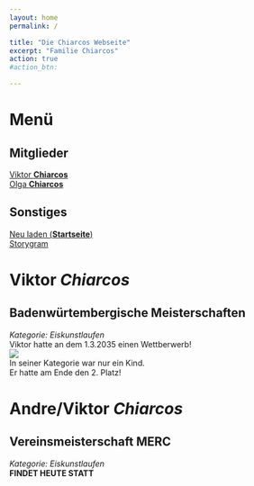 ```yaml
---
layout: home
permalink: /

title: "Die Chiarcos Webseite"
excerpt: "Familie Chiarcos"
action: true
#action_btn:

---
```


# Menü
## Mitglieder
[Viktor **Chiarcos**](https://viktor-chiarcos.github.io)\
[Olga **Chiarcos**](https://viktor-chiarcos.github.io)
## Sonstiges
[Neu laden (**Startseite**)]()\
[Storygram](/Storygram)

# Viktor ***Chiarcos***
## Badenwürtembergische Meisterschaften
*Kategorie: Eiskunstlaufen*\
Viktor hatte an dem 1.3.2035 einen Wettberwerb!\
![](IMG_4588.JPEG)\
In seiner Kategorie war nur ein Kind.\
Er hatte am Ende den 2. Platz!
# Andre/Viktor ***Chiarcos***
## Vereinsmeisterschaft MERC
*Kategorie: Eiskunstlaufen*\
**FINDET HEUTE STATT**

